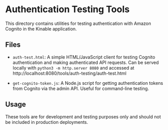 # Authentication Testing Tools

This directory contains utilities for testing authentication with Amazon Cognito in the Kinable application.

## Files

- `auth-test.html`: A simple HTML/JavaScript client for testing Cognito authentication and making authenticated API requests. Can be served locally with `python3 -m http.server 8080` and accessed at http://localhost:8080/tools/auth-testing/auth-test.html

- `get-cognito-token.js`: A Node.js script for getting authentication tokens from Cognito via the admin API. Useful for command-line testing.

## Usage

These tools are for development and testing purposes only and should not be included in production deployments. 